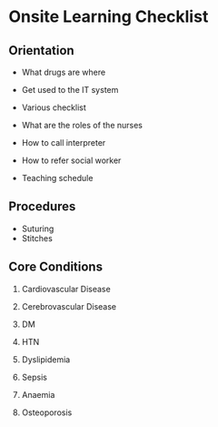 # Onsite Learning Checklist

## Orientation

- What drugs are where

- Get used to the IT system

- Various checklist

- What are the roles of the nurses

- How to call interpreter

- How to refer social worker

- Teaching schedule 

  

## Procedures

- Suturing
- Stitches



## Core Conditions

1. Cardiovascular Disease

2. Cerebrovascular Disease

3. DM

4. HTN

5. Dyslipidemia

6. Sepsis

7. Anaemia

8. Osteoporosis

   

